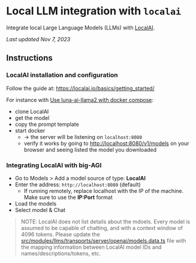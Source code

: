 # Local LLM integration with `localai`

Integrate local Large Language Models (LLMs) with [LocalAI](https://localai.io).

_Last updated Nov 7, 2023_

## Instructions

### LocalAI installation and configuration

Follow the guide at: https://localai.io/basics/getting_started/

For instance with [Use luna-ai-llama2 with docker compose](https://localai.io/basics/getting_started/#example-use-luna-ai-llama2-model-with-docker-compose):

- clone LocalAI
- get the model
- copy the prompt template
- start docker
  - -> the server will be listening on `localhost:8080`
  - verify it works by going to [http://localhost:8080/v1/models](http://localhost:8080/v1/models) on
    your browser and seeing listed the model you downloaded

### Integrating LocalAI with big-AGI

- Go to Models > Add a model source of type: **LocalAI**
- Enter the address: `http://localhost:8080` (default)
  - If running remotely, replace localhost with the IP of the machine. Make sure to use the **IP:Port** format
- Load the models
- Select model & Chat

> NOTE: LocalAI does not list details about the mdoels. Every model is assumed to be
> capable of chatting, and with a context window of 4096 tokens.
> Please update the [src/modules/llms/transports/server/openai/models.data.ts](../src/modules/llms/transports/server/openai/models.data.ts)
> file with the mapping information between LocalAI model IDs and names/descriptions/tokens, etc.
